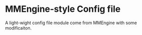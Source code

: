 # MMEngine-style Config file

A light-wight config file module come from MMEngine with some modificaiton.
